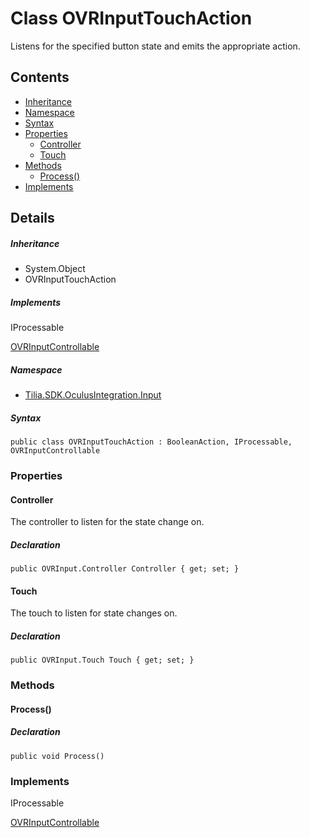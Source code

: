 # Class OVRInputTouchAction

Listens for the specified button state and emits the appropriate action.

## Contents

* [Inheritance]
* [Namespace]
* [Syntax]
* [Properties]
  * [Controller]
  * [Touch]
* [Methods]
  * [Process()]
* [Implements]

## Details

##### Inheritance

* System.Object
* OVRInputTouchAction

##### Implements

IProcessable

[OVRInputControllable]

##### Namespace

* [Tilia.SDK.OculusIntegration.Input]

##### Syntax

```
public class OVRInputTouchAction : BooleanAction, IProcessable, OVRInputControllable
```

### Properties

#### Controller

The controller to listen for the state change on.

##### Declaration

```
public OVRInput.Controller Controller { get; set; }
```

#### Touch

The touch to listen for state changes on.

##### Declaration

```
public OVRInput.Touch Touch { get; set; }
```

### Methods

#### Process()

##### Declaration

```
public void Process()
```

### Implements

IProcessable

[OVRInputControllable]

[Tilia.SDK.OculusIntegration.Input]: README.md
[OVRInputControllable]: OVRInputControllable.md
[Inheritance]: #Inheritance
[Namespace]: #Namespace
[Syntax]: #Syntax
[Properties]: #Properties
[Controller]: #Controller
[Touch]: #Touch
[Methods]: #Methods
[Process()]: #Process
[Implements]: #Implements
